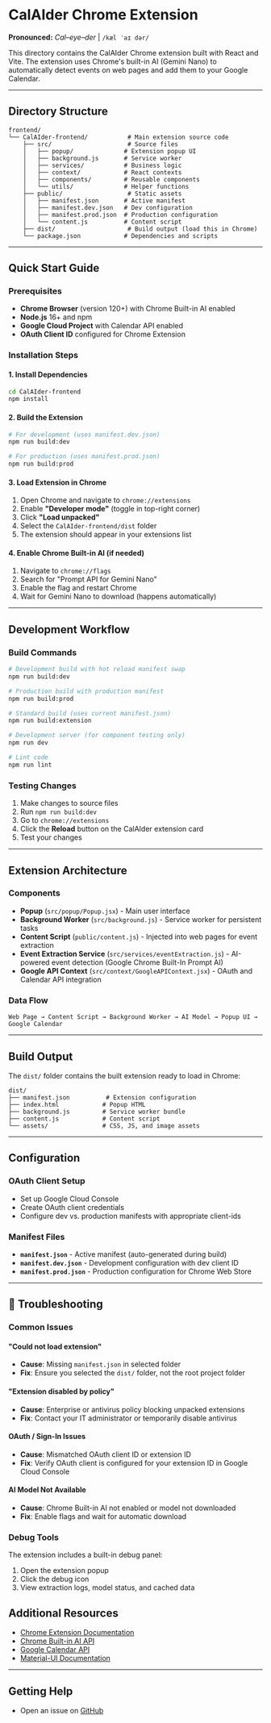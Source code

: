 # CalAIder Chrome Extension

**Pronounced:** *Cal–eye–der* | `/kæl ˈaɪ dər/`

This directory contains the CalAIder Chrome extension built with React and Vite. The extension uses Chrome's built-in AI (Gemini Nano) to automatically detect events on web pages and add them to your Google Calendar.

<!-- ![Extension Interface](../docs/images/extension-ui.png) Add screenshot of the extension popup -->

---

##  Directory Structure

```
frontend/
└── CalAIder-frontend/           # Main extension source code
    ├── src/                     # Source files
    │   ├── popup/              # Extension popup UI
    │   ├── background.js       # Service worker
    │   ├── services/           # Business logic
    │   ├── context/            # React contexts
    │   ├── components/         # Reusable components
    │   └── utils/              # Helper functions
    ├── public/                  # Static assets
    │   ├── manifest.json       # Active manifest
    │   ├── manifest.dev.json   # Dev configuration
    │   ├── manifest.prod.json  # Production configuration
    │   └── content.js          # Content script
    ├── dist/                    # Build output (load this in Chrome)
    └── package.json            # Dependencies and scripts
```

---

##  Quick Start Guide

### Prerequisites
- **Chrome Browser** (version 120+) with Chrome Built-in AI enabled
- **Node.js** 16+ and npm
- **Google Cloud Project** with Calendar API enabled
- **OAuth Client ID** configured for Chrome Extension

### Installation Steps

#### 1. Install Dependencies
```bash
cd CalAIder-frontend
npm install
```

#### 2. Build the Extension
```bash
# For development (uses manifest.dev.json)
npm run build:dev

# For production (uses manifest.prod.json)
npm run build:prod
```

#### 3. Load Extension in Chrome
1. Open Chrome and navigate to `chrome://extensions`
2. Enable **"Developer mode"** (toggle in top-right corner)
3. Click **"Load unpacked"**
4. Select the `CalAIder-frontend/dist` folder
5. The extension should appear in your extensions list

<!-- ![Chrome Extensions Page](../docs/images/load-unpacked.png) Add screenshot -->

#### 4. Enable Chrome Built-in AI (if needed)
1. Navigate to `chrome://flags`
2. Search for "Prompt API for Gemini Nano"
3. Enable the flag and restart Chrome
4. Wait for Gemini Nano to download (happens automatically)

---

##  Development Workflow

### Build Commands

```bash
# Development build with hot reload manifest swap
npm run build:dev

# Production build with production manifest
npm run build:prod

# Standard build (uses current manifest.json)
npm run build:extension

# Development server (for component testing only)
npm run dev

# Lint code
npm run lint
```

### Testing Changes

1. Make changes to source files
2. Run `npm run build:dev`
3. Go to `chrome://extensions`
4. Click the **Reload** button on the CalAIder extension card
5. Test your changes

---

##  Extension Architecture

### Components

- **Popup** (`src/popup/Popup.jsx`) - Main user interface
- **Background Worker** (`src/background.js`) - Service worker for persistent tasks
- **Content Script** (`public/content.js`) - Injected into web pages for event extraction
- **Event Extraction Service** (`src/services/eventExtraction.js`) - AI-powered event detection (Google Chrome Built-In Prompt AI)
- **Google API Context** (`src/context/GoogleAPIContext.jsx`) - OAuth and Calendar API integration

### Data Flow

```
Web Page → Content Script → Background Worker → AI Model → Popup UI → Google Calendar
```

---

##  Build Output

The `dist/` folder contains the built extension ready to load in Chrome:

```
dist/
├── manifest.json          # Extension configuration
├── index.html            # Popup HTML
├── background.js         # Service worker bundle
├── content.js            # Content script
└── assets/               # CSS, JS, and image assets
```

---

##  Configuration

### OAuth Client Setup

- Set up Google Cloud Console
- Create OAuth client credentials
- Configure dev vs. production manifests with appropriate client-ids

### Manifest Files

- **`manifest.json`** - Active manifest (auto-generated during build)
- **`manifest.dev.json`** - Development configuration with dev client ID
- **`manifest.prod.json`** - Production configuration for Chrome Web Store

---

## 🐛 Troubleshooting

### Common Issues

#### "Could not load extension"
- **Cause**: Missing `manifest.json` in selected folder
- **Fix**: Ensure you selected the `dist/` folder, not the root project folder

#### "Extension disabled by policy"
- **Cause**: Enterprise or antivirus policy blocking unpacked extensions
- **Fix**: Contact your IT administrator or temporarily disable antivirus

#### OAuth / Sign-In Issues
- **Cause**: Mismatched OAuth client ID or extension ID
- **Fix**: Verify OAuth client is configured for your extension ID in Google Cloud Console

#### AI Model Not Available
- **Cause**: Chrome Built-in AI not enabled or model not downloaded
- **Fix**: Enable flags and wait for automatic download

### Debug Tools

The extension includes a built-in debug panel:
1. Open the extension popup
2. Click the debug icon
3. View extraction logs, model status, and cached data




## Additional Resources

- [Chrome Extension Documentation](https://developer.chrome.com/docs/extensions/)
- [Chrome Built-in AI API](https://developer.chrome.com/docs/ai/built-in)
- [Google Calendar API](https://developers.google.com/calendar/api)
- [Material-UI Documentation](https://mui.com/)

---

## Getting Help
- Open an issue on [GitHub](https://github.com/Kwabena-Manu/CalAIder/issues)

